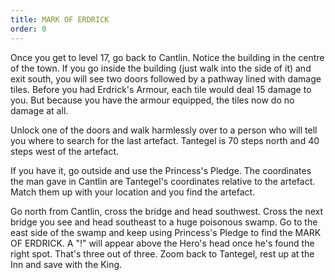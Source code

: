 ```yaml
---
title: MARK OF ERDRICK
order: 0
---
```





Once you get to level 17, go back to Cantlin. Notice the building in the centre
of the town. If you go inside the building (just walk into the side of it) and
exit south, you will see two doors followed by a pathway lined with damage
tiles. Before you had Erdrick's Armour, each tile would deal 15 damage to you.
But because you have the armour equipped, the tiles now do no damage at all.

Unlock one of the doors and walk harmlessly over to a person who will tell you
where to search for the last artefact. Tantegel is 70 steps north and 40 steps
west of the artefact.

If you have it, go outside and use the Princess's Pledge. The coordinates the
man gave in Cantlin are Tantegel's coordinates relative to the artefact. Match
them up with your location and you find the artefact.

Go north from Cantlin, cross the bridge and head southwest. Cross the next
bridge you see and head southeast to a huge poisonous swamp. Go to the east side
of the swamp and keep using Princess's Pledge to find the MARK OF ERDRICK. A "!"
will appear above the Hero's head once he's found the right spot. That's three
out of three. Zoom back to Tantegel, rest up at the Inn and save with the King.



